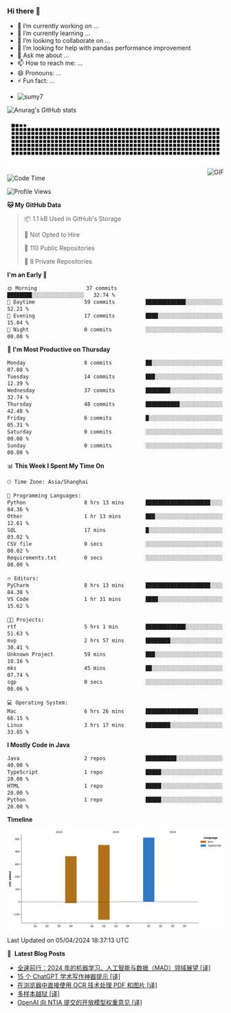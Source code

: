 ### Hi there 👋
<!--
**alloevil/alloevil** is a ✨ _special_ ✨ repository because its `README.md` (this file) appears on your GitHub profile.

Here are some ideas to get you started:

- 🔭 I’m currently working on ...
- 🌱 I’m currently learning ...
- 👯 I’m looking to collaborate on ...
- 🤔 I’m looking for help with ...
- 💬 Ask me about ...
- 📫 How to reach me: ...
- 😄 Pronouns: ...
- ⚡ Fun fact: ...
-->

- 🔭 I’m currently working on ...
- 🌱 I’m currently learning ...
- 👯 I’m looking to collaborate on ...
- 🤔 I’m looking for help with pandas performance improvement
- 💬 Ask me about ...
- 📫 How to reach me: ...
- 😄 Pronouns: ...
- ⚡ Fun fact: ...
  
+ ![sumy7](https://komarev.com/ghpvc/?username=alloevil)

![Anurag's GitHub stats](https://github-readme-stats.vercel.app/api?username=alloevil&show_icons=true&bg_color=00000000)

<picture align="center">
  <source media="(prefers-color-scheme: dark)" srcset="https://github.com/alloevil/alloevil/blob/output/github-contribution-grid-snake.svg">
  <source media="(prefers-color-scheme: dark)" srcset="https://github.com/alloevil/alloevil/blob/output/github-contribution-grid-snake.svg">
  <img alt="github contribution grid snake animation" src="https://github.com/alloevil/alloevil/blob/output/github-contribution-grid-snake.svg">
</picture>

<img align="right" alt="GIF" src="https://raw.githubusercontent.com/JoeyBling/JoeyBling/master/pic/pusheencode.gif" />

<!--START_SECTION:waka-->
![Code Time](http://img.shields.io/badge/Code%20Time-2%2C168%20hrs%2055%20mins-blue)

![Profile Views](http://img.shields.io/badge/Profile%20Views-0-blue)

**🐱 My GitHub Data** 

> 📦 1.1 kB Used in GitHub's Storage 
 > 
> 🚫 Not Opted to Hire
 > 
> 📜 110 Public Repositories 
 > 
> 🔑 8 Private Repositories 
 > 
**I'm an Early 🐤** 

```text
🌞 Morning                37 commits          ████████░░░░░░░░░░░░░░░░░   32.74 % 
🌆 Daytime                59 commits          █████████████░░░░░░░░░░░░   52.21 % 
🌃 Evening                17 commits          ████░░░░░░░░░░░░░░░░░░░░░   15.04 % 
🌙 Night                  0 commits           ░░░░░░░░░░░░░░░░░░░░░░░░░   00.00 % 
```
📅 **I'm Most Productive on Thursday** 

```text
Monday                   8 commits           ██░░░░░░░░░░░░░░░░░░░░░░░   07.08 % 
Tuesday                  14 commits          ███░░░░░░░░░░░░░░░░░░░░░░   12.39 % 
Wednesday                37 commits          ████████░░░░░░░░░░░░░░░░░   32.74 % 
Thursday                 48 commits          ███████████░░░░░░░░░░░░░░   42.48 % 
Friday                   6 commits           █░░░░░░░░░░░░░░░░░░░░░░░░   05.31 % 
Saturday                 0 commits           ░░░░░░░░░░░░░░░░░░░░░░░░░   00.00 % 
Sunday                   0 commits           ░░░░░░░░░░░░░░░░░░░░░░░░░   00.00 % 
```


📊 **This Week I Spent My Time On** 

```text
🕑︎ Time Zone: Asia/Shanghai

💬 Programming Languages: 
Python                   8 hrs 13 mins       █████████████████████░░░░   84.36 % 
Other                    1 hr 13 mins        ███░░░░░░░░░░░░░░░░░░░░░░   12.61 % 
SQL                      17 mins             █░░░░░░░░░░░░░░░░░░░░░░░░   03.02 % 
CSV file                 0 secs              ░░░░░░░░░░░░░░░░░░░░░░░░░   00.02 % 
Requirements.txt         0 secs              ░░░░░░░░░░░░░░░░░░░░░░░░░   00.00 % 

🔥 Editors: 
PyCharm                  8 hrs 13 mins       █████████████████████░░░░   84.38 % 
VS Code                  1 hr 31 mins        ████░░░░░░░░░░░░░░░░░░░░░   15.62 % 

🐱‍💻 Projects: 
rtf                      5 hrs 1 min         █████████████░░░░░░░░░░░░   51.63 % 
mvp                      2 hrs 57 mins       ████████░░░░░░░░░░░░░░░░░   30.41 % 
Unknown Project          59 mins             ███░░░░░░░░░░░░░░░░░░░░░░   10.16 % 
mks                      45 mins             ██░░░░░░░░░░░░░░░░░░░░░░░   07.74 % 
sgp                      0 secs              ░░░░░░░░░░░░░░░░░░░░░░░░░   00.06 % 

💻 Operating System: 
Mac                      6 hrs 26 mins       █████████████████░░░░░░░░   66.15 % 
Linux                    3 hrs 17 mins       ████████░░░░░░░░░░░░░░░░░   33.85 % 
```

**I Mostly Code in Java** 

```text
Java                     2 repos             ██████████░░░░░░░░░░░░░░░   40.00 % 
TypeScript               1 repo              █████░░░░░░░░░░░░░░░░░░░░   20.00 % 
HTML                     1 repo              █████░░░░░░░░░░░░░░░░░░░░   20.00 % 
Python                   1 repo              █████░░░░░░░░░░░░░░░░░░░░   20.00 % 
```



**Timeline**

![Lines of Code chart](https://raw.githubusercontent.com/alloevil/alloevil/main/assets/bar_graph.png)


 Last Updated on 05/04/2024 18:37:13 UTC
<!--END_SECTION:waka-->

📕 &nbsp;**Latest Blog Posts**
<!-- BLOG-POST-LIST:START -->
- [全速前行：2024 年的机器学习、人工智能与数据（MAD）领域展望 [译]](https://baoyu.io/translations/ai/full-steam-ahead-the-2024-mad-machine-learning-ai-data-landscape)
- [15 个 ChatGPT 学术写作神器提示 [译]](https://baoyu.io/translations/prompt-engineering/chatgpt-prompts-for-academic-writing)
- [在浏览器中直接使用 OCR 技术处理 PDF 和图片 [译]](https://baoyu.io/translations/ai/ocr-pdfs-images)
- [多样本越狱 [译]](https://baoyu.io/translations/anthropic/many-shot-jailbreaking)
- [OpenAI 向 NTIA 提交的开放模型权重意见 [译]](https://baoyu.io/translations/openai/openai-s-comment-to-the-ntia-on-open-model-weights)
<!-- BLOG-POST-LIST:END -->
